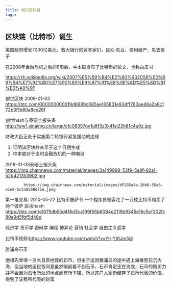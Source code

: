 ```yaml
---
title: 初识区块链
tags:
---
```


## 区块链（比特币）诞生

美国政府增发7000亿美元，救大银行的资本家们，民众:失业、信用破产、失去房子

在2008年金融危机之后的6周后，中本聪发布了比特币的论文，也称白皮书

https://zh.wikipedia.org/wiki/2007%E5%B9%B4%E2%80%932008%E5%B9%B4%E7%92%B0%E7%90%83%E9%87%91%E8%9E%8D%E5%8D%B1%E6%A9%9F




创世区块 2009-01-03 https://btc.com/000000000019d6689c085ae165831e934ff763ae46a2a6c172b3f1b60a8ce26f

创世hash与泰晤士报头条 http://ww1.sinaimg.cn/large/cfc08357gy1g8f3z3k41sj22h81c4u0z.jpg

财政大臣正处于实施第二轮银行紧急援助的边缘



1. 证明该区块并未早于这个日期生成
2. 中本聪对于当时金融危机的一种嘲讽

2019-01-03泰晤士报头条 https://img.chainnews.com/material/images/3a149998-53f9-5a8f-92a1-52b421353902.jpg

            https://img.chainnews.com/material/images/df285a9a-26b8-55a6-a1e8-5c3a8560d71e.jpeg

第一笔交易:
2010-05-22 比特币披萨节
一个程序员极客花了一万枚比特币购买了两个披萨 
区块hash: https://btc.com/a1075db55d416d3ca199f55b6084e2115b9345e16c5cf302fc80e9d5fbf5d48d






经济学
货币学
密码学
编程
博弈论
营销
社会学
自由主义哲学




比特币视频:https://www.youtube.com/watch?v=YHjYt6Jm5j8


雅浦岛石币




他祖先曾得一巨大且质地佳的石币，但由于运回雅浦岛的途中遇上海难而石沉大海，但当地的居民皆同意虽然眼前看不到石币，石币肯定还在海底，石币的购买力并不会因为石币所处的地点而有所下降，所以这户人家仍储存了石币代表的价值，得到了该费所代表的财富